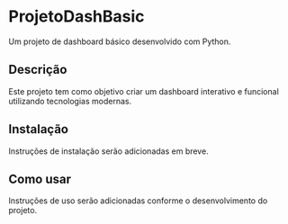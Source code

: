# ProjetoDashBasic

Um projeto de dashboard básico desenvolvido com Python.

## Descrição
Este projeto tem como objetivo criar um dashboard interativo e funcional utilizando tecnologias modernas.

## Instalação
Instruções de instalação serão adicionadas em breve.

## Como usar
Instruções de uso serão adicionadas conforme o desenvolvimento do projeto.
